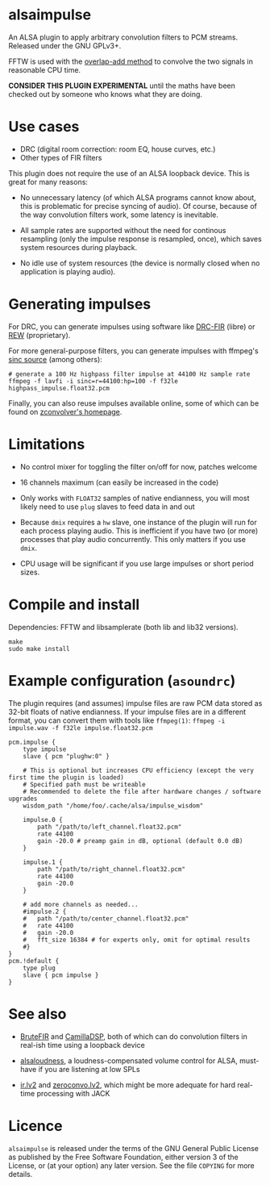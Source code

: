 alsaimpulse
===========

An ALSA plugin to apply arbitrary convolution filters to PCM
streams. Released under the GNU GPLv3+.

FFTW is used with the [overlap-add
method](https://en.wikipedia.org/wiki/Overlap%E2%80%93add_method) to
convolve the two signals in reasonable CPU time.

**CONSIDER THIS PLUGIN EXPERIMENTAL** until the maths have been
checked out by someone who knows what they are doing.

Use cases
=========

* DRC (digital room correction: room EQ, house curves, etc.)
* Other types of FIR filters

This plugin does not require the use of an ALSA loopback device. This
is great for many reasons:

* No unnecessary latency (of which ALSA programs cannot know about,
  this is problematic for precise syncing of audio). Of course,
  because of the way convolution filters work, some latency is
  inevitable.

* All sample rates are supported without the need for continous
  resampling (only the impulse response is resampled, once), which
  saves system resources during playback.

* No idle use of system resources (the device is normally closed when
  no application is playing audio).

Generating impulses
===================

For DRC, you can generate impulses using software like
[DRC-FIR](https://sourceforge.net/projects/drc-fir/) (libre) or
[REW](https://www.roomeqwizard.com/) (proprietary).

For more general-purpose filters, you can generate impulses with
ffmpeg's [sinc source](https://ffmpeg.org/ffmpeg-filters.html#sinc)
(among others):

~~~
# generate a 100 Hz highpass filter impulse at 44100 Hz sample rate
ffmpeg -f lavfi -i sinc=r=44100:hp=100 -f f32le highpass_impulse.float32.pcm
~~~

Finally, you can also reuse impulses available online, some of which
can be found on [zconvolver's
homepage](https://x42-plugins.com/x42/x42-zconvolver).

Limitations
===========

* No control mixer for toggling the filter on/off for now, patches
  welcome

* 16 channels maximum (can easily be increased in the code)

* Only works with `FLOAT32` samples of native endianness, you will
  most likely need to use `plug` slaves to feed data in and out

* Because `dmix` requires a `hw` slave, one instance of the plugin
  will run for each process playing audio. This is inefficient if you
  have two (or more) processes that play audio concurrently. This only
  matters if you use `dmix`.

* CPU usage will be significant if you use large impulses or short
  period sizes.

Compile and install
===================

Dependencies: FFTW and libsamplerate (both lib and lib32 versions).

~~~
make
sudo make install
~~~

Example configuration (`asoundrc`)
==================================

The plugin requires (and assumes) impulse files are raw PCM data
stored as 32-bit floats of native endianness. If your impulse files
are in a different format, you can convert them with tools like
`ffmpeg(1)`: `ffmpeg -i impulse.wav -f f32le impulse.float32.pcm`

~~~
pcm.impulse {
	type impulse
	slave { pcm "plughw:0" }

	# This is optional but increases CPU efficiency (except the very first time the plugin is loaded)
	# Specified path must be writeable
	# Recommended to delete the file after hardware changes / software upgrades
	wisdom_path "/home/foo/.cache/alsa/impulse_wisdom"

	impulse.0 {
		path "/path/to/left_channel.float32.pcm"
		rate 44100
		gain -20.0 # preamp gain in dB, optional (default 0.0 dB)
	}

	impulse.1 {
		path "/path/to/right_channel.float32.pcm"
		rate 44100
		gain -20.0
	}

	# add more channels as needed...
	#impulse.2 {
	#	path "/path/to/center_channel.float32.pcm"
	#	rate 44100
	#	gain -20.0
	#	fft_size 16384 # for experts only, omit for optimal results
	#}
}
pcm.!default {
	type plug
	slave { pcm impulse }
}
~~~

See also
========

* [BruteFIR](https://torger.se/anders/brutefir.html) and
  [CamillaDSP](https://github.com/HEnquist/camilladsp), both of which
  can do convolution filters in real-ish time using a loopback device

* [alsaloudness](https://github.com/dpapavas/alsaloudness), a
  loudness-compensated volume control for ALSA, must-have if you are
  listening at low SPLs

* [ir.lv2](https://tomszilagyi.github.io/plugins/ir.lv2/) and
  [zeroconvo.lv2](https://github.com/x42/zconvo.lv2), which might be
  more adequate for hard real-time processing with JACK

Licence
=======

`alsaimpulse` is released under the terms of the GNU General Public
License as published by the Free Software Foundation, either version 3
of the License, or (at your option) any later version. See the file
`COPYING` for more details.
